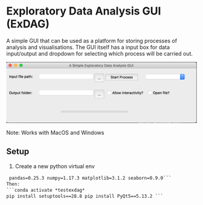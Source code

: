 # Exploratory Data Analysis GUI (ExDAG)
A simple GUI that can be used as a platform for storing processes of analysis and visualisations. The GUI itself has a input box for data input/output and dropdown for selecting which process will be carried out.

![Example of the app](exdag_example_img.png)

Note: Works with MacOS and Windows

## Setup
1. Create a new python virtual env
```conda create -n *testexdag* python=3.7.3 pyinstaller=3.6
 pandas=0.25.3 numpy=1.17.3 matplotlib=3.1.2 seaborn=0.9.0```
Then:
```conda activate *testexdag* 
pip install setuptools==28.8 pip install PyQt5==5.13.2 ```
